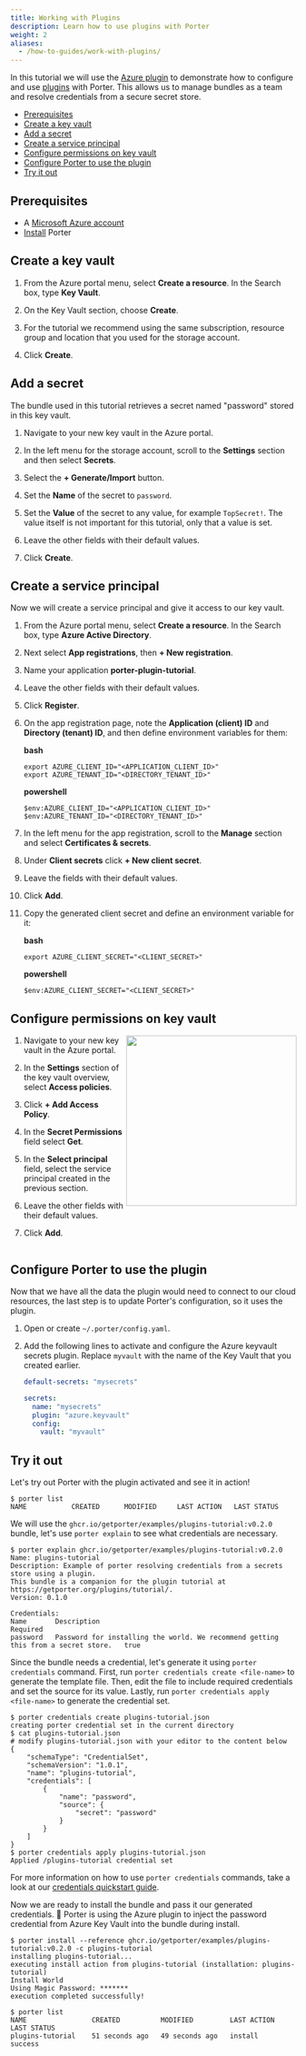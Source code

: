 ```yaml
---
title: Working with Plugins
description: Learn how to use plugins with Porter
weight: 2
aliases:
  - /how-to-guides/work-with-plugins/
---
```


In this tutorial we will use the [Azure plugin][azure] to demonstrate how to
configure and use [plugins][plugins] with Porter. This allows us to manage
bundles as a team and resolve credentials from a secure secret store.

- [Prerequisites](#prerequisites)
- [Create a key vault](#create-a-key-vault)
- [Add a secret](#add-a-secret)
- [Create a service principal](#create-a-service-principal)
- [Configure permissions on key vault](#configure-permissions-on-key-vault)
- [Configure Porter to use the plugin](#configure-porter-to-use-the-plugin)
- [Try it out](#try-it-out)

## Prerequisites

- A [Microsoft Azure account](https://azure.microsoft.com/en-us/free/)
- [Install](/install/) Porter

## Create a key vault

1. From the Azure portal menu, select **Create a resource**. In the Search box, type **Key Vault**.

1. On the Key Vault section, choose **Create**.

1. For the tutorial we recommend using the same subscription, resource group and location that you used for the storage account.

1. Click **Create**.

## Add a secret

The bundle used in this tutorial retrieves a secret named "password" stored in this key vault.

1. Navigate to your new key vault in the Azure portal.

1. In the left menu for the storage account, scroll to the **Settings** section and then select **Secrets**.

1. Select the **+ Generate/Import** button.

1. Set the **Name** of the secret to `password`.

1. Set the **Value** of the secret to any value, for example `TopSecret!`. The value itself is not important for this tutorial, only that a value is set.

1. Leave the other fields with their default values.

1. Click **Create**.

## Create a service principal

Now we will create a service principal and give it access to our key vault.

1. From the Azure portal menu, select **Create a resource**. In the Search box, type **Azure Active Directory**.

1. Next select **App registrations**, then **+ New registration**.

1. Name your application **porter-plugin-tutorial**.

1. Leave the other fields with their default values.

1. Click **Register**.

1. On the app registration page, note the **Application (client) ID** and **Directory (tenant) ID**, and then define environment variables for them:

   **bash**

   ```
   export AZURE_CLIENT_ID="<APPLICATION_CLIENT_ID>"
   export AZURE_TENANT_ID="<DIRECTORY_TENANT_ID>"
   ```

   **powershell**

   ```
   $env:AZURE_CLIENT_ID="<APPLICATION_CLIENT_ID>"
   $env:AZURE_TENANT_ID="<DIRECTORY_TENANT_ID>"
   ```

1. In the left menu for the app registration, scroll to the **Manage** section and select **Certificates & secrets**.

1. Under **Client secrets** click **+ New client secret**.

1. Leave the fields with their default values.

1. Click **Add**.

1. Copy the generated client secret and define an environment variable for it:

   **bash**

   ```
   export AZURE_CLIENT_SECRET="<CLIENT_SECRET>"
   ```

   **powershell**

   ```
   $env:AZURE_CLIENT_SECRET="<CLIENT_SECRET>"
   ```

## Configure permissions on key vault

<img src="/images/plugin-tutorial/create-access-policy.png" align="right" width="300px" />

1. Navigate to your new key vault in the Azure portal.

1. In the **Settings** section of the key vault overview, select **Access policies**.

1. Click **+ Add Access Policy**.

1. In the **Secret Permissions** field select **Get**.

1. In the **Select principal** field, select the service principal created in the previous section.

1. Leave the other fields with their default values.

1. Click **Add**.

<div style="clear:both"></div>

## Configure Porter to use the plugin

Now that we have all the data the plugin would need to connect to our cloud
resources, the last step is to update Porter's configuration, so it uses the
plugin.

1. Open or create `~/.porter/config.yaml`.

1. Add the following lines to activate and configure the Azure keyvault secrets
   plugin. Replace `myvault` with the name of the Key Vault that you created
   earlier.

   ```yaml
   default-secrets: "mysecrets"

   secrets:
     name: "mysecrets"
     plugin: "azure.keyvault"
     config:
       vault: "myvault"
   ```

## Try it out

Let's try out Porter with the plugin activated and see it in action!

```console
$ porter list
NAME           CREATED      MODIFIED     LAST ACTION   LAST STATUS
```

We will use the `ghcr.io/getporter/examples/plugins-tutorial:v0.2.0` bundle, let's use `porter
explain` to see what credentials are necessary.

```console
$ porter explain ghcr.io/getporter/examples/plugins-tutorial:v0.2.0
Name: plugins-tutorial
Description: Example of porter resolving credentials from a secrets store using a plugin.
This bundle is a companion for the plugin tutorial at https://getporter.org/plugins/tutorial/.
Version: 0.1.0

Credentials:
Name       Description                                                                         Required
password   Password for installing the world. We recommend getting this from a secret store.   true
```

Since the bundle needs a credential, let's generate it using `porter credentials` command.
First, run `porter credentials create <file-name>` to generate the template file.
Then, edit the file to include required credentials and set the source for its value.
Lastly, run `porter credentials apply <file-name>` to generate the credential set.

```console
$ porter credentials create plugins-tutorial.json
creating porter credential set in the current directory
$ cat plugins-tutorial.json
# modify plugins-tutorial.json with your editor to the content below
{
    "schemaType": "CredentialSet",
    "schemaVersion": "1.0.1",
    "name": "plugins-tutorial",
    "credentials": [
        {
            "name": "password",
            "source": {
                "secret": "password"
            }
        }
    ]
}
$ porter credentials apply plugins-tutorial.json
Applied /plugins-tutorial credential set
```

For more information on how to use `porter credentials` commands, take a look at our [credentials quickstart guide](/quickstart/credentials).

Now we are ready to install the bundle and pass it our generated credentials. 🎉
Porter is using the Azure plugin to inject the password credential from Azure
Key Vault into the bundle during install.

```console
$ porter install --reference ghcr.io/getporter/examples/plugins-tutorial:v0.2.0 -c plugins-tutorial
installing plugins-tutorial...
executing install action from plugins-tutorial (installation: plugins-tutorial)
Install World
Using Magic Password: *******
execution completed successfully!
```

```
$ porter list
NAME                CREATED          MODIFIED         LAST ACTION   LAST STATUS
plugins-tutorial    51 seconds ago   49 seconds ago   install       success
```

[azure]: /plugins/azure/
[plugins]: /plugins/
